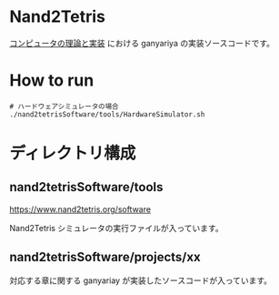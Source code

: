 
# Nand2Tetris

[コンピュータの理論と実装](https://www.oreilly.co.jp/books/9784873117126/) における ganyariya の実装ソースコードです。

# How to run

```shell
# ハードウェアシミュレータの場合
./nand2tetrisSoftware/tools/HardwareSimulator.sh
```

# ディレクトリ構成

## nand2tetrisSoftware/tools

https://www.nand2tetris.org/software

Nand2Tetris シミュレータの実行ファイルが入っています。


## nand2tetrisSoftware/projects/xx

対応する章に関する ganyariay が実装したソースコードが入っています。
